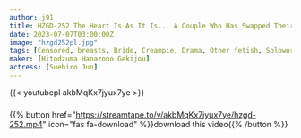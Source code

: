 ```yaml
---
author: j91
title: HZGD-252 The Heart Is As It Is... A Couple Who Has Swapped Their Bodies And Drowned In Unknown Pleasure-You Are Me, I Am You-Jun Suehiro
date: 2023-07-07T03:00:00Z
image: "hzgd252pl.jpg"
tags: [Censored, breasts, Bride, Creampie, Drama, Other fetish, Solowork, Young wife]
maker: [Hitodzuma Hanazono Gekijou]
actress: [Suehiro Jun]
---
```



{{< youtubepl akbMqKx7jyux7ye >}}
###

{{% button href="https://streamtape.to/v/akbMqKx7jyux7ye/hzgd-252.mp4" icon="fas fa-download" %}}download this video{{% /button %}}


